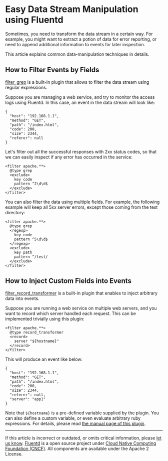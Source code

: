 # Easy Data Stream Manipulation using Fluentd

Sometimes, you need to transform the data stream in a certain way. For
example, you might want to extract a potion of data for error reporting,
or need to append additional information to events for later inspection.

This article explains common data-manipulation techniques in details.


## How to Filter Events by Fields

[filter\_grep](/articles/filter_grep.md) is a built-in plugin that allows to filter
the data stream using regular expressions.

Suppose you are managing a web service, and try to monitor the access
logs using Fluentd. In this case, an event in the data stream will look
like:

``` {.CodeRay}
{
  "host": "192.168.1.1",
  "method": "GET",
  "path": "/index.html",
  "code": 200,
  "size": 2344,
  "referer": null
}
```

Let's filter out all the successful responses with 2xx status codes, so
that we can easily inspect if any error has occurred in the service:

``` {.CodeRay}
<filter apache.**>
  @type grep
  <exclude>
    key code
    pattern ^2\d\d$
  </exclude>
</filter>
```

You can also filter the data using multiple fields. For example, the
following example will keep all 5xx server errors, except those coming
from the test directory:

``` {.CodeRay}
<filter apache.**>
  @type grep
  <regexp>
    key code
    pattern ^5\d\d$
  </regexp>
  <exclude>
    key path
    pattern ^/test/
  </exclude>
</filter>
```


## How to Inject Custom Fields into Events

[filter\_record\_transformer](/articles/filter_record_transformer.md) is a built-in
plugin that enables to inject arbitrary data into events.

Suppose you are running a web service on multiple web servers, and you
want to record which server handled each request. This can be
implemented trivially using this plugin:

``` {.CodeRay}
<filter apache.**>
  @type record_transformer
  <record>
    server "${hostname}"
  </record>
</filter>
```

This will produce an event like below:

``` {.CodeRay}
{
  "host": "192.168.1.1",
  "method": "GET",
  "path": "/index.html",
  "code": 200,
  "size": 2344,
  "referer": null,
  "server": "app1"
}
```

Note that `${hostname}` is a pre-defined variable supplied by the
plugin. You can also define a custom variable, or even evaluate
arbitrary ruby expressions. For details, please read [the manual page of this plugin](/articles/filter_record_transformer.md).


------------------------------------------------------------------------

If this article is incorrect or outdated, or omits critical information,
please [let us know](https://github.com/fluent/fluentd-docs/issues?state=open).
[Fluentd](http://www.fluentd.org/) is a open source project under [Cloud Native Computing Foundation (CNCF)](https://cncf.io/). All components
are available under the Apache 2 License.
